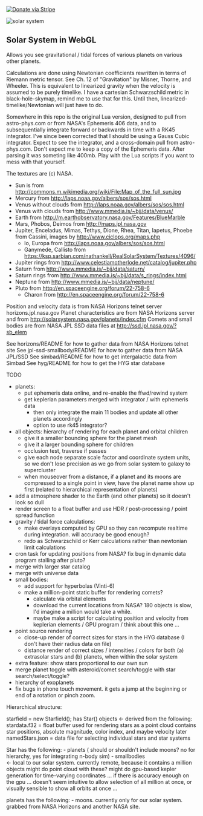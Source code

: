 [![Donate via Stripe](https://img.shields.io/badge/Donate-Stripe-green.svg)](https://buy.stripe.com/00gbJZ0OdcNs9zi288)<br>

![solar system](https://cdn.rawgit.com/thenumbernine/solarsystem/master/images/screenshot.png)

## Solar System in WebGL

Allows you see gravitational / tidal forces of various planets on various other planets.

Calculations are done using Newtonian coefficients rewritten in terms of Riemann metric tensor.  See Ch. 12 of "Gravitation" by Misner, Thorne, and Wheeler.
This is equivalent to linearized gravity when the velocity is assumed to be purely timelike.  I have a cartesian Schwarzschild metric in black-hole-skymap,
remind me to use that for this.  Until then, linearized-timelike/Newtonian will just have to do.

Somewhere in this repo is the original Lua version, designed to pull from astro-phys.com or from NASA's Ephemeris 406 data, and to subsequentially integrate forward or backwards in time with a RK45 integrator.
I've since been corrected that I should be using a Gauss Cubic integrator.  Expect to see the integrator, and a cross-domain pull from astro-phys.com.  Don't expect me to keep a copy of the Ephemeris data.  After parsing it was someting like 400mb.  Play with the Lua scripts if you want to mess with that yourself.

The textures are (c) NASA.  

- Sun is from http://commons.m.wikimedia.org/wiki/File:Map_of_the_full_sun.jpg
- Mercury from http://laps.noaa.gov/albers/sos/sos.html
- Venus without clouds from http://laps.noaa.gov/albers/sos/sos.html
- Venus with clouds from http://www.mmedia.is/~bjj/data/venus/
- Earth from http://m.earthobservatory.nasa.gov/Features/BlueMarble
- Mars, Phobos, Deimos from http://maps.jpl.nasa.gov
- Jupiter, Enceladus, Mimas, Tethys, Dione, Rhea, Titan, Iapetus, Phoebe from Cassini, images by http://www.ciclops.org/maps.php
	- Io, Europa from http://laps.noaa.gov/albers/sos/sos.html
	- Ganymede, Callisto from https://ksp.sarbian.com/nathankell/RealSolarSystem/Textures/4096/
- Jupiter rings from http://www.celestiamotherlode.net/catalog/jupiter.php
- Saturn from http://www.mmedia.is/~bjj/data/saturn/
- Saturn rings from http://www.mmedia.is/~bjj/data/s_rings/index.html
- Neptune from http://www.mmedia.is/~bjj/data/neptune/
- Pluto from http://en.spaceengine.org/forum/22-758-6
	- Charon from http://en.spaceengine.org/forum/22-758-6

Position and velocity data is from NASA Horizons telnet server horizons.jpl.nasa.gov
Planet characteristics are from NASA Horizons server and from http://solarsystem.nasa.gov/planets/index.cfm
Comets and small bodies are from NASA JPL SSD data files at http://ssd.jpl.nasa.gov/?sb_elem

See horizons/README for how to gather data from NASA Horizons telnet site
See jpl-ssd-smallbody/README for how to gather data from NASA JPL/SSD
See simbad/README for how to get intergalactic data from Simbad
See hyg/README for how to get the HYG star database

TODO

- planets:
	- put ephemeris data online, and re-enable the ffwd/rewind system
	- get keplerian parameters merged with integrator / with ephemeris data
		- then only integrate the main 11 bodies and update all other planets accordingly
		- option to use rk45 integrator?
- all objects: hierarchy of rendering for each planet and orbital children
	- give it a smaller bounding sphere for the planet mesh
	- give it a larger bounding sphere for children
	- occlusion test, traverse if passes 
	- give each node separate scale factor and coordinate system units, so we don't lose precision as we go from solar system to galaxy to supercluster 
	- when mouseover from a distance, if a planet and its moons are compressed to a single point in view, have the planet name show up first (related to hierarchical representation of planets)
- add a atmosphere shader to the Earth (and other planets) so it doesn't look so dull
- render screen to a float buffer and use HDR / post-processing / point spread function
- gravity / tidal force calculations:
	- make overlays computed by GPU so they can recompute realtime during integration.  will accuracy be good enough?
	- redo as Schwarzschild or Kerr calculations rather than newtonian limit calculations
- cron task for updating positions from NASA? fix bug in dynamic data program stalling after pluto?
- merge with larger star catalog
- merge with universe data
- small bodies:
	- add support for hyperbolas (Vinti-6)
	- make a million-point static buffer for rendering comets?
		- calculate via orbital elements 
		- download the current locations from NASA?  180 objects is slow, I'd imagine a million would take a while.
		- maybe make a script for calculating position and velocity from keplerian elements / GPU program / think about this one ...
- point source rendering
	- close-up render of correct sizes for stars in the HYG database (I don't have their radius data on file)
	- distance render of correct sizes / intensities / colors for both (a) extrasolar stars and (b) planets, when within the solar system
- extra feature: show stars proportional to our own sun
- merge planet toggle with asteroid/comet search/toggle with star search/select/toggle?
- hierarchy of exoplanets
- fix bugs in phone touch movement.  it gets a jump at the beginning or end of a rotation or pinch zoom.

Hierarchical structure:

starfield = new Starfield(); has Star() objects
	<- derived from the following:
		stardata.f32 = float buffer used for rendering stars as a point cloud
			contains star positions, absolute magnitude, color index, and maybe velocity later
		namedStars.json = data file for selecting individual stars and star systems

Star has the following:
	- planets ( should or shouldn't include moons?  no for hierarchy, yes for integrating n-body sim)
	- smallbodies 	
		<- local to our solar system.
		currently remote, because it contains a million objects
		might do point cloud with these?
		might do gpu-based kepler generation for time-varying coordinates ... if there is accuracy enough on the gpu ...
		doesn't seem intuitive to allow selection of all million at once, or visually sensible to show all orbits at once ...

planets has the following:
	- moons.  currently only for our solar system.  grabbed from NASA Horizons and another NASA site.
